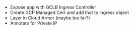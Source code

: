 * Expose app with GCLB Ingress Controller
* Create GCP Managed Cert and add that to ingress object
* Layer in Cloud Armor (maybe too far?)
* Annotate for Private IP